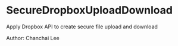 # SecureDropboxUploadDownload
Apply Dropbox API to create secure file upload and download


Author: Chanchai Lee


